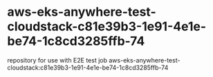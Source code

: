 # aws-eks-anywhere-test-cloudstack-c81e39b3-1e91-4e1e-be74-1c8cd3285ffb-74
repository for use with E2E test job aws-eks-anywhere-test-cloudstack:c81e39b3-1e91-4e1e-be74-1c8cd3285ffb-74
